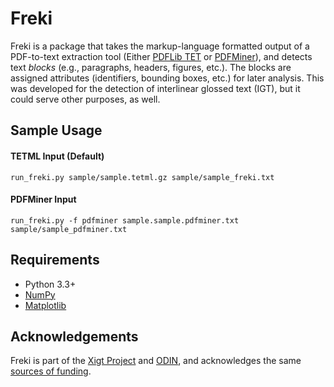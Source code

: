 # Freki

Freki is a package that takes the markup-language formatted output of 
a PDF-to-text extraction tool (Either [PDFLib TET][] or [PDFMiner][]),
and detects text *blocks* (e.g., paragraphs, headers, figures, etc.).
The blocks are assigned attributes (identifiers, bounding boxes, etc.)
for later analysis. This was developed for the detection of interlinear
glossed text (IGT), but it could serve other purposes, as well.

## Sample Usage

#### TETML Input (Default)

	run_freki.py sample/sample.tetml.gz sample/sample_freki.txt
	
#### PDFMiner Input

    run_freki.py -f pdfminer sample.sample.pdfminer.txt sample/sample_pdfminer.txt

## Requirements

* Python 3.3+
* [NumPy](http://www.numpy.org/)
* [Matplotlib](https://matplotlib.org/)

## Acknowledgements

Freki is part of the [Xigt Project][] and [ODIN][], and acknowledges
the same [sources of funding](http://depts.washington.edu/uwcl/odin/#acknowledgments).

[PDFLib TET]: https://www.pdflib.com/products/tet/
[PDFMiner]: https://github.com/euske/pdfminer
[Xigt Project]: https://github.com/xigt
[ODIN]: http://depts.washington.edu/uwcl/odin/
